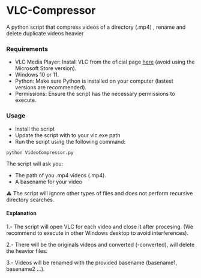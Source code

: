 # VLC-Compressor
A python script that compress videos of a directory (.mp4) , rename and delete duplicate videos heavier

### Requirements
- VLC Media Player: Install VLC from the oficial page [here](https://www.videolan.org/vlc/download-windows.html) (avoid using the Microsoft Store version).
- Windows 10 or 11.
- Python: Make sure Python is installed on your computer (lastest versions are recommended).
- Permissions: Ensure the script has the necessary permissions to execute.

### Usage
 - Install the script
 - Update the script with to your vlc.exe path
 - Run the script using the following command:

```python VideoCompressor.py```

The script will ask you:
 + The path of you .mp4 videos (.mp4).
 +  A basename for your video

⚠️ The script will ignore other types of files and does not perform recursive directory searches.
#### Explanation
1.- The script will open VLC for each video and close it after procesing. (We recommend to execute in other Windows desktop to avoid interferences).

2.- There will be the originals videos and converted (-converted), will delete the heavior files.

3.- Videos will be renamed with the provided basename (basename1, basename2 ...).
